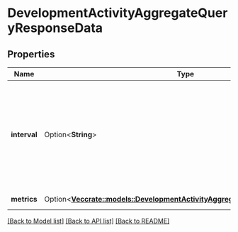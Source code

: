 # DevelopmentActivityAggregateQueryResponseData

## Properties

Name | Type | Description | Notes
------------ | ------------- | ------------- | -------------
**interval** | Option<**String**> | Specifies the range of due dates to be used for filtering. A maximum of 1 year can be specified in the range. Intervals are represented as an ISO-8601 string. For example: YYYY-MM-DDThh:mm:ss/YYYY-MM-DDThh:mm:ss | [optional]
**metrics** | Option<[**Vec<crate::models::DevelopmentActivityAggregateQueryResponseMetric>**](DevelopmentActivityAggregateQueryResponseMetric.md)> | The list of aggregated metrics | [optional]

[[Back to Model list]](../README.md#documentation-for-models) [[Back to API list]](../README.md#documentation-for-api-endpoints) [[Back to README]](../README.md)


